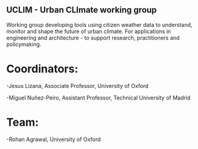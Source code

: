 ## UCLIM - Urban CLImate working group
Working group developing tools using citizen weather data to understand, monitor and shape the future of urban climate.
For applications in engineering and architecture - to support research, practitioners and policymaking.

# Coordinators: 
-Jesus Lizana, Associate Professor, University of Oxford

-Miguel Nuñez-Peiro, Assistant Professor, Technical University of Madrid


# Team: 
-Rohan Agrawal, University of Oxford





<!--

**Here are some ideas to get you started:**

🙋‍♀️ A short introduction - what is your organization all about?
🌈 Contribution guidelines - how can the community get involved?
👩‍💻 Useful resources - where can the community find your docs? Is there anything else the community should know?
🍿 Fun facts - what does your team eat for breakfast?
🧙 Remember, you can do mighty things with the power of [Markdown](https://docs.github.com/github/writing-on-github/getting-started-with-writing-and-formatting-on-github/basic-writing-and-formatting-syntax)
-->
